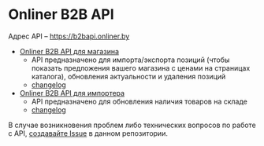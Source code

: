 # Onliner B2B API

Адрес API – https://b2bapi.onliner.by
  
- [Onliner B2B API для магазина](shop.md)
    - API предназначено для импорта/экспорта позиций (чтобы показать предложения вашего магазина с ценами на страницах каталога), обновления актуальности и удаления позиций
    - [changelog](shop-changelog.md)
- [Onliner B2B API для импортера](importer.md)
    - API предназначено для обновления наличия товаров на складе
    - [changelog](importer-changelog.md)

В случае возникновения проблем либо технических вопросов по работе с API, [создавайте Issue](https://github.com/onlinerby/onliner-b2b-api/issues/new) в данном репозитории.
